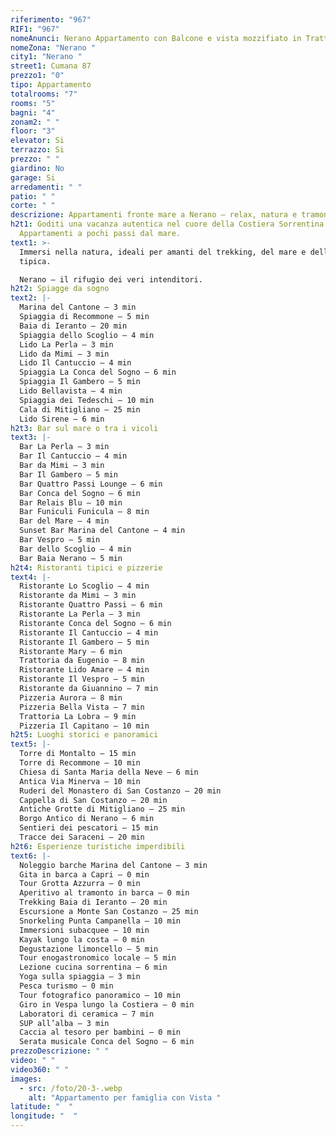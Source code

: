 ```yaml
---
riferimento: "967"
RIF1: "967"
nomeAnunci: Nerano Appartamento con Balcone e vista mozzifiato in Trattativa
nomeZona: "Nerano "
city1: "Nerano "
street1: Cumana 87
prezzo1: "0"
tipo: Appartamento
totalrooms: "7"
rooms: "5"
bagni: "4"
zonam2: " "
floor: "3"
elevator: Si
terrazzo: Si
prezzo: " "
giardino: No
garage: Si
arredamenti: " "
patio: " "
corte: " "
descrizione: Appartamenti fronte mare a Nerano – relax, natura e tramonti mozzafiato
h2t1: Goditi una vacanza autentica nel cuore della Costiera Sorrentina.
  Appartamenti a pochi passi dal mare.
text1: >-
  Immersi nella natura, ideali per amanti del trekking, del mare e della cucina
  tipica.

  Nerano – il rifugio dei veri intenditori.
h2t2: Spiagge da sogno
text2: |-
  Marina del Cantone – 3 min
  Spiaggia di Recommone – 5 min
  Baia di Ieranto – 20 min
  Spiaggia dello Scoglio – 4 min
  Lido La Perla – 3 min
  Lido da Mimi – 3 min
  Lido Il Cantuccio – 4 min
  Spiaggia La Conca del Sogno – 6 min
  Spiaggia Il Gambero – 5 min
  Lido Bellavista – 4 min
  Spiaggia dei Tedeschi – 10 min
  Cala di Mitigliano – 25 min
  Lido Sirene – 6 min
h2t3: Bar sul mare o tra i vicoli
text3: |-
  Bar La Perla – 3 min
  Bar Il Cantuccio – 4 min
  Bar da Mimi – 3 min
  Bar Il Gambero – 5 min
  Bar Quattro Passi Lounge – 6 min
  Bar Conca del Sogno – 6 min
  Bar Relais Blu – 10 min
  Bar Funiculi Funicula – 8 min
  Bar del Mare – 4 min
  Sunset Bar Marina del Cantone – 4 min
  Bar Vespro – 5 min
  Bar dello Scoglio – 4 min
  Bar Baia Nerano – 5 min
h2t4: Ristoranti tipici e pizzerie
text4: |-
  Ristorante Lo Scoglio – 4 min
  Ristorante da Mimi – 3 min
  Ristorante Quattro Passi – 6 min
  Ristorante La Perla – 3 min
  Ristorante Conca del Sogno – 6 min
  Ristorante Il Cantuccio – 4 min
  Ristorante Il Gambero – 5 min
  Ristorante Mary – 6 min
  Trattoria da Eugenio – 8 min
  Ristorante Lido Amare – 4 min
  Ristorante Il Vespro – 5 min
  Ristorante da Giuannino – 7 min
  Pizzeria Aurora – 8 min
  Pizzeria Bella Vista – 7 min
  Trattoria La Lobra – 9 min
  Pizzeria Il Capitano – 10 min
h2t5: Luoghi storici e panoramici
text5: |-
  Torre di Montalto – 15 min
  Torre di Recommone – 10 min
  Chiesa di Santa Maria della Neve – 6 min
  Antica Via Minerva – 10 min
  Ruderi del Monastero di San Costanzo – 20 min
  Cappella di San Costanzo – 20 min
  Antiche Grotte di Mitigliano – 25 min
  Borgo Antico di Nerano – 6 min
  Sentieri dei pescatori – 15 min
  Tracce dei Saraceni – 20 min
h2t6: Esperienze turistiche imperdibili
text6: |-
  Noleggio barche Marina del Cantone – 3 min
  Gita in barca a Capri – 0 min
  Tour Grotta Azzurra – 0 min
  Aperitivo al tramonto in barca – 0 min
  Trekking Baia di Ieranto – 20 min
  Escursione a Monte San Costanzo – 25 min
  Snorkeling Punta Campanella – 10 min
  Immersioni subacquee – 10 min
  Kayak lungo la costa – 0 min
  Degustazione limoncello – 5 min
  Tour enogastronomico locale – 5 min
  Lezione cucina sorrentina – 6 min
  Yoga sulla spiaggia – 3 min
  Pesca turismo – 0 min
  Tour fotografico panoramico – 10 min
  Giro in Vespa lungo la Costiera – 0 min
  Laboratori di ceramica – 7 min
  SUP all’alba – 3 min
  Caccia al tesoro per bambini – 0 min
  Serata musicale Conca del Sogno – 6 min
prezzoDescrizione: " "
video: " "
video360: " "
images:
  - src: /foto/20-3-.webp
    alt: "Appartamento per famiglia con Vista "
latitude: "  "
longitude: "  "
---
```

